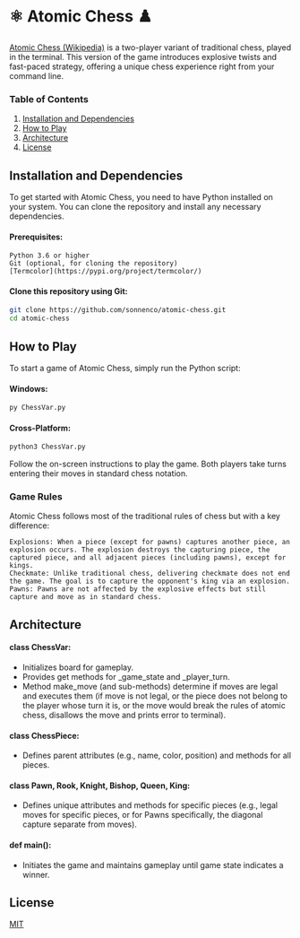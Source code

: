 # ⚛️ Atomic Chess ♟️

[Atomic Chess (Wikipedia)](https://en.wikipedia.org/wiki/Atomic_chess) is a two-player variant of traditional chess, played in the terminal. This version of the game introduces explosive twists and fast-paced strategy, offering a unique chess experience right from your command line.

### Table of Contents

1. [Installation and Dependencies](#installation-and-dependencies)
2. [How to Play](#how-to-play)
3. [Architecture](#architecture)
4. [License](#license)

## Installation and Dependencies

To get started with Atomic Chess, you need to have Python installed on your system. You can clone the repository and install any necessary dependencies.

#### Prerequisites:

    Python 3.6 or higher
    Git (optional, for cloning the repository)
    [Termcolor](https://pypi.org/project/termcolor/)

#### Clone this repository using Git:

```bash
git clone https://github.com/sonnenco/atomic-chess.git
cd atomic-chess
```

## How to Play

To start a game of Atomic Chess, simply run the Python script:

#### Windows:
```bash
py ChessVar.py
```
#### Cross-Platform:
```bash
python3 ChessVar.py
```

Follow the on-screen instructions to play the game. Both players take turns entering their moves in standard chess notation.

### Game Rules

Atomic Chess follows most of the traditional rules of chess but with a key difference:

    Explosions: When a piece (except for pawns) captures another piece, an explosion occurs. The explosion destroys the capturing piece, the captured piece, and all adjacent pieces (including pawns), except for kings.
    Checkmate: Unlike traditional chess, delivering checkmate does not end the game. The goal is to capture the opponent's king via an explosion.
    Pawns: Pawns are not affected by the explosive effects but still capture and move as in standard chess.

## Architecture

#### class ChessVar:
* Initializes board for gameplay.
* Provides get methods for _game_state and _player_turn.
* Method make_move (and sub-methods) determine if moves are legal and executes them (if move is not legal, or the piece does not belong to the player whose turn it is, or the move would break the rules of atomic chess, disallows the move and prints error to terminal).
    
#### class ChessPiece:
* Defines parent attributes (e.g., name, color, position) and methods for all pieces.

#### class Pawn, Rook, Knight, Bishop, Queen, King:
* Defines unique attributes and methods for specific pieces (e.g., legal moves for     specific pieces, or for Pawns specifically, the diagonal capture separate from moves).

#### def main():
* Initiates the game and maintains gameplay until game state indicates a winner.


## License

[MIT](https://choosealicense.com/licenses/mit/)
